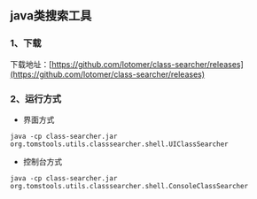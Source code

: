 ## java类搜索工具
### 1、下载
下载地址：[https://github.com/lotomer/class-searcher/releases](https://github.com/lotomer/class-searcher/releases)
### 2、运行方式
- 界面方式
~~~
java -cp class-searcher.jar org.tomstools.utils.classsearcher.shell.UIClassSearcher
~~~
- 控制台方式
~~~
java -cp class-searcher.jar org.tomstools.utils.classsearcher.shell.ConsoleClassSearcher
~~~
